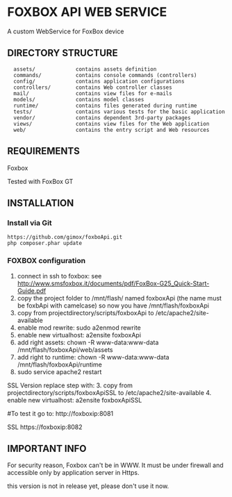 FOXBOX API WEB SERVICE
================================

A custom WebService for FoxBox device



DIRECTORY STRUCTURE
-------------------

      assets/             contains assets definition
      commands/           contains console commands (controllers)
      config/             contains application configurations
      controllers/        contains Web controller classes
      mail/               contains view files for e-mails
      models/             contains model classes
      runtime/            contains files generated during runtime
      tests/              contains various tests for the basic application
      vendor/             contains dependent 3rd-party packages
      views/              contains view files for the Web application
      web/                contains the entry script and Web resources



REQUIREMENTS
------------

Foxbox

Tested with FoxBox GT



INSTALLATION
------------


### Install via Git

    https://github.com/gimox/foxboApi.git
    php composer.phar update



### FOXBOX  configuration



1. connect in ssh to foxbox: see http://www.smsfoxbox.it/documents/pdf/FoxBox-G25_Quick-Start-Guide.pdf</li>
2. copy the project folder to /mnt/flash/ named foxboxApi (the name must be foxbApi with camelcase) so now you have /mnt/flash/foxboxApi
3. copy from projectdirectory/scripts/foxboxApi to /etc/apache2/site-available
4. enable mod rewrite: sudo a2enmod rewrite 
5. enable new virtualhost: a2ensite foxboxApi
6. add right  assets: chown -R www-data:www-data /mnt/flash/foxboxApi/web/assets
7. add right to runtime:  chown -R www-data:www-data /mnt/flash/foxboxApi/runtime
8. sudo service apache2 restart


SSL Version
replace step with:
3. copy from projectdirectory/scripts/foxboxApiSSL to /etc/apache2/site-available
4. enable new virtualhost: a2ensite foxboxApiSSL


#To test it go to:
http://foxboxip:8081


SSL
https://foxboxip:8082



IMPORTANT INFO
--------------
For security reason, Foxbox can't be in WWW. It must be under firewall and accessible only by application server in Https.

this version is not in release yet, please don't use it now.
